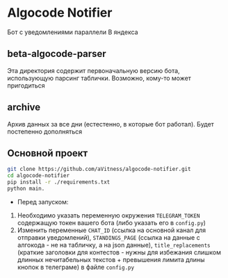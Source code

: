 # Algocode Notifier

Бот с уведомлениями параллели B яндекса

## beta-algocode-parser

Эта директория содержит первоначальную версию бота, использующую парсинг таблички. Возможно, кому-то может пригодиться

## archive

Архив данных за все дни (естестенно, в которые бот работал). Будет постепенно дополняться

## Основной проект

```bash
git clone https://github.com/aVitness/algocode-notifier.git
cd algocode-notifier
pip install -r ./requirements.txt
python main.
```

* Перед запуском:
1. Необходимо указать переменную окружения `TELEGRAM_TOKEN` содержащую токен вашего бота (либо указать его в `config.py`)
2. Изменить переменные `CHAT_ID` (ссылка на основной канал для отправки уведомлений), `STANDINGS_PAGE` (ссылка на данные с алгокода - не на табличку, а на json данные), `title_replacements` (краткие заголовки для контестов - нужны для избежания слишком длинных нечитабельных текстов + превышения лимита длины кнопок в телеграме) в файле `config.py`
